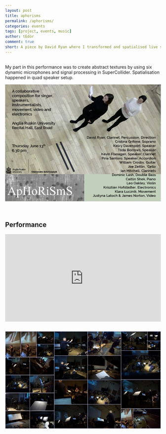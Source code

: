 ```yaml
---
layout: post
title: aphorisms
permalink: /aphorisms/
categories: events
tags: [project, events, music]
author: tEdör
comment: true
short: A piece by David Ryan where I transformed and spatialised live sound in SuperCollider.
---
```

<br>
My part in this performance was to create abstract textures by using six dynamic microphones and signal processing in SuperCollider. Spatialisation happened in quad speaker setup.

<br>

![](../assets/images/2019-06-13-aphorisms-poster.jpg)

<br>

## Performance

<div style="left: 0; width: 100%; height: 0; position: relative; padding-bottom: 56.2493%;"><iframe src="https://www.youtube.com/embed/pyPkSN6rsUk?rel=0&amp;showinfo=0" style="border: 0; top: 0; left: 0; width: 100%; height: 100%; position: absolute;" allowfullscreen scrolling="no"></iframe></div>

<br>

![](../assets/images/2019-06-13-aphorisms-01-k-rehearsal.jpg)
